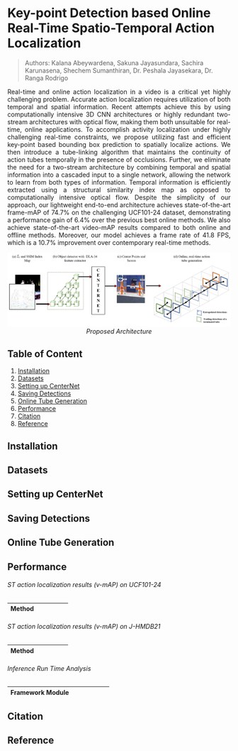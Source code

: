 # Key-point Detection based Online Real-Time Spatio-Temporal Action Localization
> Authors: Kalana Abeywardena, Sakuna Jayasundara, Sachira Karunasena, Shechem Sumanthiran, Dr. Peshala Jayasekara, Dr. Ranga Rodrigo

<p align='justify'>
Real-time and online action localization in a video is a critical yet highly challenging problem. Accurate action localization requires utilization of both temporal and spatial information. Recent attempts achieve this by using computationally intensive 3D CNN architectures or highly redundant two-stream architectures with optical flow, making them both unsuitable for real-time, online applications. To accomplish activity localization under highly challenging real-time constraints, we propose utilizing fast and efficient key-point based bounding box prediction to spatially localize actions. We then introduce a tube-linking algorithm that maintains the continuity of action tubes temporally in the presence of occlusions. Further, we eliminate the need for a two-stream architecture by combining temporal and spatial information into a cascaded input to a single network, allowing the network to learn from both types of information. Temporal information is efficiently extracted using a structural similarity index map as opposed to computationally intensive optical flow. Despite the simplicity of our approach, our lightweight end-to-end architecture achieves state-of-the-art frame-mAP of 74.7% on the challenging UCF101-24 dataset, demonstrating a performance gain of 6.4% over the previous best online methods. We also achieve state-of-the-art video-mAP results compared to
both online and offline methods. Moreover, our model achieves a frame rate of 41.8 FPS, which is a 10.7% improvement over contemporary real-time methods.
</p>

<p align="center">
  <img src="figures/NewArchitecture.png">
  <em>Proposed Architecture</em>
</p>

## Table of Content
  1. [Installation](#installation)
  2. [Datasets](#datasets)
  3. [Setting up CenterNet](#centernet)
  3. [Saving Detections](#detections)
  4. [Online Tube Generation](#tubegeneration)
  5. [Performance](#performance)
  6. [Citation](#citation)
  7. [Reference](#reference)

## Installation

## Datasets

## Setting up CenterNet

## Saving Detections

## Online Tube Generation

## Performance

###### ST action localization results (v-mAP) on UCF101-24
|  Method            |              |          |            |                |                |
| :----------------: |:------------:| :-------:| :--------: | :------------: | :------------: |


###### ST action localization results (v-mAP) on J-HMDB21
|  Method            |              |          |            |                |                |
| :----------------: |:------------:| :-------:| :--------: | :------------: | :------------: |

###### Inference Run Time Analysis
|  Framework Module  |              |          |            |                |                |                | 
| :----------------: |:------------:| :-------:| :--------: | :------------: | :------------: | :------------: |

## Citation

## Reference
